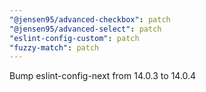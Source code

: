 ```yaml
---
"@jensen95/advanced-checkbox": patch
"@jensen95/advanced-select": patch
"eslint-config-custom": patch
"fuzzy-match": patch
---
```


Bump eslint-config-next from 14.0.3 to 14.0.4

